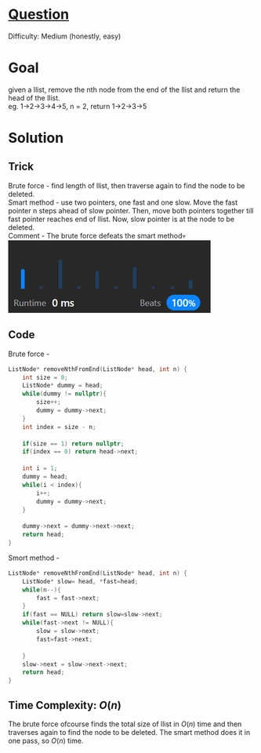 # [Question](https://leetcode.com/problems/remove-nth-node-from-end-of-list/)
Difficulty: Medium (honestly, easy)
# Goal
given a llist, remove the nth node from the end of the llist and return the head of the llist.  
eg. 1->2->3->4->5, n = 2, return 1->2->3->5
# Solution
## Trick
Brute force - find length of llist, then traverse again to find the node to be deleted.  
Smart method - use two pointers, one fast and one slow. Move the fast pointer n steps ahead of slow pointer. Then, move both pointers together till fast pointer reaches end of llist. Now, slow pointer is at the node to be deleted.  
Comment - The brute force defeats the smart method💀
<img alt="runtime beats 100%" src="images/image.png">
## Code
Brute force -

```cpp
ListNode* removeNthFromEnd(ListNode* head, int n) {
    int size = 0;
    ListNode* dummy = head;
    while(dummy != nullptr){
        size++;
        dummy = dummy->next;
    }
    int index = size - n;

    if(size == 1) return nullptr;
    if(index == 0) return head->next;

    int i = 1;
    dummy = head;
    while(i < index){
        i++;
        dummy = dummy->next;
    }

    dummy->next = dummy->next->next;
    return head;
}
```

Smort method -
```cpp
ListNode* removeNthFromEnd(ListNode* head, int n) {
    ListNode* slow= head, *fast=head;
    while(n--){
        fast = fast->next;
    }
    if(fast == NULL) return slow=slow->next;
    while(fast->next != NULL){
        slow = slow->next;
        fast=fast->next;
        
    }
    slow->next = slow->next->next;
    return head;
}
```
## Time Complexity: $O(n)$
The brute force ofcourse finds the total size of llist in $O(n)$ time and then traverses again to find the node to be deleted. The smart method does it in one pass, so $O(n)$ time.
